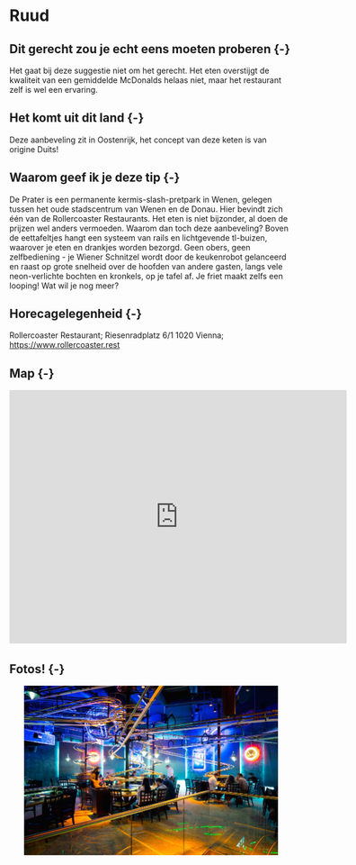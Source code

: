 # Ruud







## Dit gerecht zou je echt eens moeten proberen {-} 

Het gaat bij deze suggestie niet om het gerecht. Het eten overstijgt de kwaliteit van een gemiddelde McDonalds helaas niet, maar het restaurant zelf is wel een ervaring.

## Het komt uit dit land {-}

Deze aanbeveling zit in Oostenrijk, het concept van deze keten is van origine Duits!

## Waarom geef ik je deze tip {-}

De Prater is een permanente kermis-slash-pretpark in Wenen, gelegen tussen het oude stadscentrum van Wenen en de Donau. Hier bevindt zich één van de Rollercoaster Restaurants. Het eten is niet bijzonder, al doen de prijzen wel anders vermoeden. Waarom dan toch deze aanbeveling? Boven de eettafeltjes hangt een systeem van rails en lichtgevende tl-buizen, waarover je eten en drankjes worden bezorgd. Geen obers, geen zelfbediening - je Wiener Schnitzel wordt door de keukenrobot gelanceerd en raast op grote snelheid over de hoofden van andere gasten, langs vele neon-verlichte bochten en kronkels, op je tafel af. Je friet maakt zelfs een looping! Wat wil je nog meer?



## Horecagelegenheid {-}

Rollercoaster Restaurant; Riesenradplatz 6/1 1020 Vienna; https://www.rollercoaster.rest

## Map {-}

<iframe src="https://www.google.com/maps/embed?pb=!1m18!1m12!1m3!1d2658.437514273093!2d16.394774614940292!3d48.217449353574644!2m3!1f0!2f0!3f0!3m2!1i1024!2i768!4f13.1!3m3!1m2!1s0x476d070567e180df%3A0xdb79b8616448fdf6!2sROLLERCOASTERRESTAURANT%20Vienna!5e0!3m2!1snl!2snl!4v1661266381360!5m2!1snl!2snl" width="600" height="450" style="border:0;" allowfullscreen="" loading="lazy" referrerpolicy="no-referrer-when-downgrade"></iframe>

## Fotos! {-}

<img src="images/gerechten/rollercoaster restaurant_Ruud Dielen.jpg" width="452" style="display: block; margin: auto;" />
